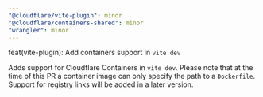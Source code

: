 ```yaml
---
"@cloudflare/vite-plugin": minor
"@cloudflare/containers-shared": minor
"wrangler": minor
---
```


feat(vite-plugin): Add containers support in `vite dev`

Adds support for Cloudflare Containers in `vite dev`. Please note that at the time of this PR a container image can only specify the path to a `Dockerfile`. Support for registry links will be added in a later version.

